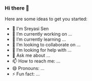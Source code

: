 ### Hi there 👋

<!--
**sensreyasi/sensreyasi** is a ✨ _special_ ✨ repository because its `README.md` (this file) appears on your GitHub profile.
-->
Here are some ideas to get you started:
- 🔭 I'm Sreyasi Sen 
- 🔭 I’m currently working on ...
- 🌱 I’m currently learning ...
- 👯 I’m looking to collaborate on ...
- 🤔 I’m looking for help with ...
- 💬 Ask me about ...
- 📫 How to reach me: ...
- 😄 Pronouns: ...
- ⚡ Fun fact: ...


